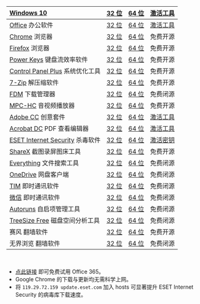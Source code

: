 |[Windows 10](https://www.microsoft.com/zh-cn/windows)|[32 位](https://go.microsoft.com/fwlink/?LinkId=691209)|[64 位](https://go.microsoft.com/fwlink/?LinkId=691209)|[激活工具](hwidgen.mk3.exe)
|:--|:-:|:-:|:--
|[Office](https://www.office.com) 办公软件|[32 位](https://c2rsetup.officeapps.live.com/c2r/download.aspx?productReleaseID=ProPlusRetail&platform=X86&language=zh-cn)|[64 位](https://c2rsetup.officeapps.live.com/c2r/download.aspx?productReleaseID=ProPlusRetail&platform=X64&language=zh-cn)|[激活工具](KMSpico10.2.0.zip)|
|[Chrome](https://www.google.cn/chrome/) 浏览器|[32 位](https://www.google.cn/chrome/)|[64 位](https://www.google.cn/chrome/)|免费开源
|[Firefox](https://www.mozilla.org/zh-CN/firefox/) 浏览器|[32 位](https://download.mozilla.org/?product=firefox-stub&os=win&lang=zh-CN)|[64 位](https://download.mozilla.org/?product=firefox-stub&os=win&lang=zh-CN)|免费开源
|[Power Keys](https://PowerKeys.GitHub.io) 键盘流效率软件|[32 位](https://PowerKeys.GitHub.io)|[64 位](https://PowerKeys.GitHub.io)|免费开源
|[Control Panel Plus](https://ControlPanelPlus.GitHub.io) 系统优化工具|[32 位](https://ControlPanelPlus.GitHub.io)|[64 位](https://ControlPanelPlus.GitHub.io)|免费开源
|[7-Zip](https://www.7-zip.org/) 解压缩软件|[32 位](https://sm.myapp.com/original/Compression/7z1805-32.exe)|[64 位](https://sm.myapp.com/original/Compression/7z1805-x64.exe)|免费开源
|[FDM](https://www.freedownloadmanager.org) 下载管理器|[32 位](https://sm.myapp.com/original/Download/fdm5_x86_setup-5.1.37.7258.exe)|[64 位](https://sm.myapp.com/original/Download/fdm5_x64_setup-5.1.37.7258.exe)|免费闭源
|[MPC-HC](https://mpc-hc.org/) 音视频播放器|[32 位](https://sm.myapp.com/original/Video/MPC-HC.1.7.13.x86.exe)|[64 位](https://sm.myapp.com/original/Video/MPC-HC.1.7.13.x64.exe)|免费开源
|[Adobe CC](https://www.adobe.com/cn/creativecloud/catalog/desktop.html) 创意套件|[32 位](https://helpx.adobe.com/cn/creative-cloud/kb/creative-cloud-apps-download.html)|[64 位](https://helpx.adobe.com/cn/creative-cloud/kb/creative-cloud-apps-download.html)|[激活工具](AMTEmu0.9.2.exe)
|[Acrobat DC](https://acrobat.adobe.com/cn/zh-Hans/acrobat.html)  PDF 查看编辑器|[32 位](https://helpx.adobe.com/cn/acrobat/kb/acrobat-dc-downloads.html)|[64 位](https://helpx.adobe.com/cn/acrobat/kb/acrobat-dc-downloads.html)|[激活工具](AMTEmu0.9.2.exe)
|[ESET Internet Security](https://www.eset.com/us/home/internet-security/) 杀毒软件|[32 位](https://download.eset.com/com/eset/apps/home/eis/windows/latest/eis_nt32.exe)|[64 位](https://download.eset.com/com/eset/apps/home/eis/windows/latest/eis_nt64.exe)|[激活密钥](http://www.zolsky.com/eset/nod32activationkey.htm)
|[ShareX](https://getsharex.com) 截图录屏图床工具|[32 位](https://sm.myapp.com/original/Picture/ShareX-12.1.1-setup.exe)|[64 位](https://sm.myapp.com/original/Picture/ShareX-12.1.1-setup.exe)|免费开源
|[Everything](https://www.voidtools.com) 文件搜索工具|[32 位](https://sm.myapp.com/original/System/Everything-1.4.1.895.x86-Setup.exe)|[64 位](https://sm.myapp.com/original/System/Everything-1.4.1.895.x64-Setup.exe)|免费闭源
|[OneDrive](https://support.office.com/onedrive) 网盘客户端|[32 位](https://go.microsoft.com/fwlink/?linkid=844652)|[64 位](https://go.microsoft.com/fwlink/?linkid=844652)|免费闭源
|[TIM](http://office.qq.com) 即时通讯软件|[32 位](https://qd.myapp.com/myapp/qqteam/tim/down/tim_pc.exe)|[64 位](https://qd.myapp.com/myapp/qqteam/tim/down/tim_pc.exe)|免费闭源
|[微信](https://pc.weixin.qq.com/) 即时通讯软件|[32 位](http://dldir1.qq.com/weixin/Windows/WeChatSetup.exe)|[64 位](http://dldir1.qq.com/weixin/Windows/WeChatSetup.exe)|免费闭源
|[Autoruns](https://docs.microsoft.com/sysinternals/downloads/autoruns) 自启项管理工具|[32 位](https://live.sysinternals.com/autoruns.exe)|[64 位](https://live.sysinternals.com/autoruns64.exe)|免费闭源
|[TreeSize Free](https://www.jam-software.com/treesize_free/) 磁盘空间分析工具|[32 位](https://www.jam-software.de/treesize_free/TreeSizeFreeSetup.exe)|[64 位](https://www.jam-software.de/treesize_free/TreeSizeFreeSetup.exe)|免费闭源
|赛风 翻墙软件|[32 位](Psiphon3.exe)|[64 位](Psiphon3.exe)|免费开源
|无界浏览 翻墙软件|[32 位](Ultrareach18.02.exe)|[64 位](Ultrareach18.02.exe)|免费闭源

<br>

* [点此链接](http://go.microsoft.com/fwlink/p/?LinkId=395198&clcid=0x804) 即可免费试用 Office 365。
* Google Chrome 的下载与更新均无需科学上网。
* 将 `119.29.72.159 update.eset.com` 加入 hosts 可显著提升 ESET Internet Security 的病毒库下载速度。
